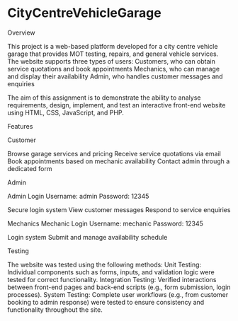 # CityCentreVehicleGarage
Overview

This project is a web-based platform developed for a city centre vehicle garage that provides MOT testing, repairs, and general vehicle services. The website supports three types of users:
Customers, who can obtain service quotations and book appointments
Mechanics, who can manage and display their availability
Admin, who handles customer messages and enquiries

The aim of this assignment is to demonstrate the ability to analyse requirements, design, implement, and test an interactive front-end website using HTML, CSS, JavaScript, and PHP.

Features

Customer

Browse garage services and pricing
Receive service quotations via email
Book appointments based on mechanic availability
Contact admin through a dedicated form

Admin

Admin Login
Username: admin
Password: 12345

Secure login system
View customer messages
Respond to service enquiries

Mechanics
Mechanic Login
Username: mechanic
Password: 12345


Login system
Submit and manage availability schedule

Testing

The website was tested using the following methods:
Unit Testing:
Individual components such as forms, inputs, and validation logic were tested for correct functionality.
Integration Testing:
Verified interactions between front-end pages and back-end scripts (e.g., form submission, login processes).
System Testing:
Complete user workflows (e.g., from customer booking to admin response) were tested to ensure consistency and functionality throughout the site.
